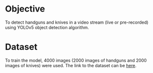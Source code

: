# Objective

To detect handguns and knives in a video stream (live or pre-recorded) using YOLOv5 object detection algorithm.

# Dataset
To train the model, 4000 images (2000 images of handguns and 2000 images of knives) were used. The link to the dataset can be [here](https://www.kaggle.com/datasets/raghavnanjappan/weapon-dataset-for-yolov5).
